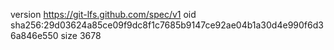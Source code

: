 version https://git-lfs.github.com/spec/v1
oid sha256:29d03624a85ce09f9dc8f1c7685b9147ce92ae04b1a30d4e990f6d36a846e550
size 3678
